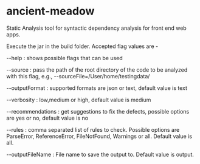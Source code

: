 # ancient-meadow
Static Analysis tool for syntactic dependency analysis for front end web apps.

Execute the jar in the build folder. Accepted flag values are -

--help            : shows possible flags that can be used

--source          : pass the path of the root directory of the code to be analyzed with this flag, e.g., --sourceFile=/User/home/testingdata/

--outputFormat    : supported formats are json or text, default value is text

--verbosity       : low,medium or high, default value is medium

--recommendations : get suggestions to fix the defects, possible options are yes or no, default value is no

--rules           : comma separated list of rules to check. Possible options are ParseError, ReferenceError, FileNotFound, Warnings or all. Default value is all.

--outputFileName : File name to save the output to. Default value is output.
